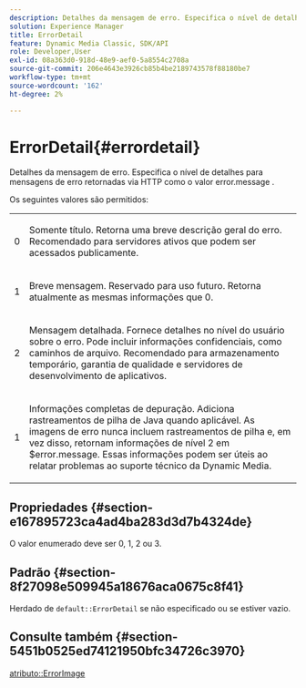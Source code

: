 ```yaml
---
description: Detalhes da mensagem de erro. Especifica o nível de detalhes para mensagens de erro retornadas via HTTP como o valor error.message .
solution: Experience Manager
title: ErrorDetail
feature: Dynamic Media Classic, SDK/API
role: Developer,User
exl-id: 08a363d0-918d-48e9-aef0-5a8554c2708a
source-git-commit: 206e4643e3926cb85b4be2189743578f88180be7
workflow-type: tm+mt
source-wordcount: '162'
ht-degree: 2%

---
```


# ErrorDetail{#errordetail}

Detalhes da mensagem de erro. Especifica o nível de detalhes para mensagens de erro retornadas via HTTP como o valor error.message .

Os seguintes valores são permitidos:

<table id="simpletable_26DC72727F224F2C8E97BF26619DB68B"> 
 <tr class="strow"> 
  <td class="stentry"> <p>0 </p></td> 
  <td class="stentry"> <p>Somente título. Retorna uma breve descrição geral do erro. Recomendado para servidores ativos que podem ser acessados publicamente. </p></td> 
 </tr> 
 <tr class="strow"> 
  <td class="stentry"> <p>1 </p></td> 
  <td class="stentry"> <p>Breve mensagem. Reservado para uso futuro. Retorna atualmente as mesmas informações que 0. </p></td> 
 </tr> 
 <tr class="strow"> 
  <td class="stentry"> <p>2 </p></td> 
  <td class="stentry"> <p>Mensagem detalhada. Fornece detalhes no nível do usuário sobre o erro. Pode incluir informações confidenciais, como caminhos de arquivo. Recomendado para armazenamento temporário, garantia de qualidade e servidores de desenvolvimento de aplicativos. </p></td> 
 </tr> 
 <tr class="strow"> 
  <td class="stentry"> <p>1 </p></td> 
  <td class="stentry"> <p>Informações completas de depuração. Adiciona rastreamentos de pilha de Java quando aplicável. As imagens de erro nunca incluem rastreamentos de pilha e, em vez disso, retornam informações de nível 2 em <span class="codeph"> $error.message</span>. Essas informações podem ser úteis ao relatar problemas ao suporte técnico da Dynamic Media. </p></td> 
 </tr> 
</table>

## Propriedades {#section-e167895723ca4ad4ba283d3d7b4324de}

O valor enumerado deve ser 0, 1, 2 ou 3.

## Padrão {#section-8f27098e509945a18676aca0675c8f41}

Herdado de `default::ErrorDetail` se não especificado ou se estiver vazio.

## Consulte também {#section-5451b0525ed74121950bfc34726c3970}

[atributo::ErrorImage](../../../../../is-api/image-catalog/image-serving-api-ref/c-image-catalog-reference/c-attributes-reference/r-errorimage.md#reference-c494d5d8b2584fe3800f35baabd0292c)
